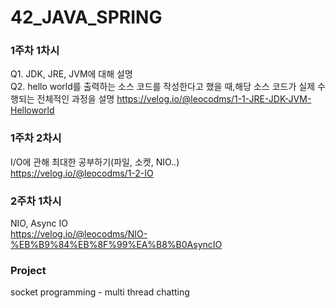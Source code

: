 # 42_JAVA_SPRING

### 1주차 1차시
Q1. JDK, JRE, JVM에 대해 설명</br>
Q2. hello world를 출력하는 소스 코드를 작성한다고 했을 때,해당 소스 코드가 실제 수행되는 전체적인 과정을 설명
https://velog.io/@leocodms/1-1-JRE-JDK-JVM-Helloworld

### 1주차 2차시
I/O에 관해 최대한 공부하기(파일, 소켓, NIO..)</br>
https://velog.io/@leocodms/1-2-IO

### 2주차 1차시
NIO, Async IO</br>
https://velog.io/@leocodms/NIO-%EB%B9%84%EB%8F%99%EA%B8%B0AsyncIO

### Project
socket programming - multi thread chatting

